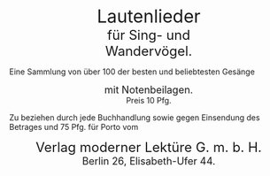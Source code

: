 
<div style="font-size: xx-large; text-align: center;">Lautenlieder</div>

<div style="font-size: x-large; text-align: center; white-space: pre;">für Sing- und
Wandervögel.</div>

Eine Sammlung von über 100 der besten und beliebtesten Gesänge

<div style="font-size: large; text-align: center;">mit Notenbeilagen.</div>

<div style="text-align: center;">Preis 10 Pfg.</div>

Zu beziehen durch jede Buchhandlung sowie gegen Einsendung des Betrages und 75 Pfg. für Porto vom

<div style="font-size: x-large; text-align: center;">Verlag moderner Lektüre G.&nbsp;m.&nbsp;b.&nbsp;H.</div>
<div style="font-size: large; text-align: center;">Berlin 26, Elisabeth-Ufer 44.</div>

